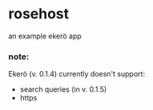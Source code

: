 # rosehost
an example ekerö app

### note:
Ekerö (v. 0.1.4) currently doesn't support: 
- search queries (in v. 0.1.5)
- https

